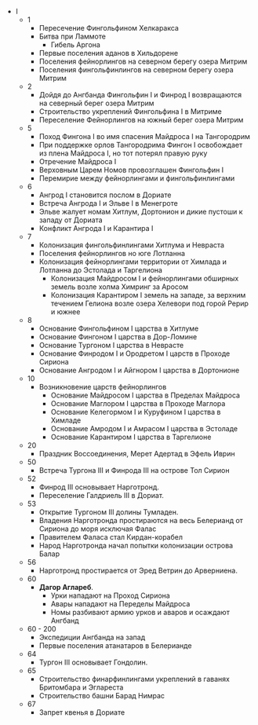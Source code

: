 *   I
    *   1
        *   Пересечение Фингольфином Хелкаракса
        *   Битва при Ламмоте
            *   Гибель Аргона
        *   Первые поселения аданов в Хильдорене
        *   Поселения фейнорлингов на северном берегу озера Митрим
        *   Поселения фингольфинлингов на северном берегу озера Митрим
    *   2
        *   Дойдя до Ангбанда Фингольфин I и Финрод I возвращаются на северный
            берег озера Митрим
        *   Строительство укреплений Фингольфина I в Митриме
        *   Переселение Фейнорлингов на южный берег озера Митрим
    *   5
        *   Поход Фингона I во имя спасения Майдроса I на Тангородрим
        *   При поддержке орлов Тангородрима Фингон I освобождает из плена
            Майдроса I, но тот потерял правую руку
        *   Отречение Майдроса I
        *   Верховным Царем Номов провозглашен Фингольфин I
        *   Перемирие между фейнорлингами и фингольфинлингами
    *   6
        *   Ангрод I становится послом в Дориате
        *   Встреча Ангрода I и Эльве I в Менегроте
        *   Эльве жалует номам Хитлум, Дортонион и дикие пустоши к западу от
            Дориата
        *   Конфликт Ангрода I и Карантира I
    *   7
        *   Колонизация фингольфинлингами Хитлума и Невраста
        *   Поселения фейнорлингов но юге Лотланна
        *   Колонизация фейнорлингами территории от Химлада и Лотланна до
            Эстолада и Таргелиона
            *   Колонизация Майдросом I и фейнорлингами обширных земель возле
                холма Химринг за  Аросом
            *   Колонизация Карантиром I земель на западе, за верхним течением
                Гелиона возле озера Хелевори под горой Рерир и южнее
    *   8
        *   Основание Фингольфином I царства в Хитлуме
        *   Основание Фингоном I царства в Дор-Ломине
        *   Основание Тургоном I царства в Неврасте
        *   Основание Финродом I и Ородретом I царств в Проходе Сириона
        *   Основание Ангродом I и Айгнором I царства в Дортонионе
    *   10
        *   Возникновение царств фейнорлингов
            *   Основание Майдросом I царства в Пределах Майдроса
            *   Основание Маглором I царства в Проходе Маглора
            *   Основание Келегормом I и Куруфином I царства в Химладе
            *   Основание Амродом I и Амрасом I царства в Эстоладе
            *   Основание Карантиром I царства в Таргелионе
    *   20
        *   Праздник Воссоединения, Мерет Адертад в Эфель Иврин
    *   50
        *   Встреча Тургона III и Финрода III на острове Тол Сирион
    *   52        
        *   Финрод III основывает Нарготронд.
        *   Переселение Галдриель III в Дориат.
    *   53
        *   Открытие Тургоном III долины Тумладен.
        *   Владения Нарготронда простираются на весь Белерианд от Сириона до
            моря исключая Фалас
        *   Правителем Фаласа стал Кирдан-корабел
        *   Народ Нарготронда начал попытки колонизации острова Балар
    *   56
        *   Нарготронд простирается от Эред Ветрин до Арверниена.
    *   60
        *   **Дагор Аглареб**.
            *   Урки нападают на Проход Сириона
            *   Авары нападают на Переделы Майдроса
            *   Номы разбивают армию урков и аваров и осаждают Ангбанд
    *   60 - 200
        *   Экспедиции Ангбанда на запад
        *   Первые поселения атанатаров в Белерианде
    *   64
        *   Тургон III основывает Гондолин.
    *   65
        *   Строительство финарфинлингами укреплений в гаванях Бритомбара и
            Эглареста
        *   Строительство башни Барад Нимрас
    *   67
        *   Запрет квенья в Дориате
